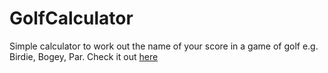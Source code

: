 # GolfCalculator
Simple calculator to work out the name of your score in a game of golf e.g. Birdie, Bogey, Par.
Check it out [here](https://AdamTheWizard.github.io/GolfCalculator/)
